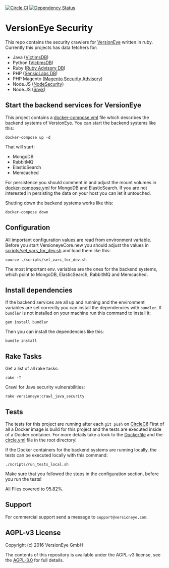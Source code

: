 [![Circle CI](https://circleci.com/gh/versioneye/versioneye-security.svg?style=svg)](https://circleci.com/gh/versioneye/versioneye-security) [![Dependency Status](https://www.versioneye.com/user/projects/5964814d6725bd004c4b52d4/badge.svg?style=flat-square)](https://www.versioneye.com/user/projects/5964814d6725bd004c4b52d4)

# VersionEye Security

This repo contains the security crawlers for [VersionEye](https://www.versioneye.com) written in ruby.
Currently this projects has data fetchers for:

 - Java ([VictimsDB](https://github.com/victims/victims-cve-db/))
 - Python ([VictimsDB](https://github.com/victims/victims-cve-db/))
 - Ruby ([Ruby Advisory DB](https://github.com/rubysec/ruby-advisory-db.git))
 - PHP ([SensioLabs DB](https://github.com/FriendsOfPHP/security-advisories.git))
 - PHP Magento ([Magento Security Advisory](https://github.com/Cotya/magento-security-advisories.git))
 - Node.JS ([NodeSecurity](https://nodesecurity.io/))
 - Node.JS ([Snyk](https://snyk.io/))

## Start the backend services for VersionEye

This project contains a [docker-compose.yml](docker-compose.yml) file which describes the backend systems
of VersionEye. You can start the backend systems like this:

```
docker-compose up -d
```

That will start:

 - MongoDB
 - RabbitMQ
 - ElasticSearch
 - Memcached

For persistence you should comment in and adjust the mount volumes in [docker-compose.yml](docker-compose.yml)
for MongoDB and ElasticSearch. If you are not interested in persisting the data on your host you can
let it untouched.

Shutting down the backend systems works like this:

```
docker-compose down
```

## Configuration

All important configuration values are read from environment variable. Before you start
VersioneyeCore.new you should adjust the values in [scripts/set_vars_for_dev.sh](scripts/set_vars_for_dev.sh)
and load them like this:

```
source ./scripts/set_vars_for_dev.sh
```

The most important env. variables are the ones for the backend systems, which point to MongoDB, ElasticSearch,
RabbitMQ and Memcached.

## Install dependencies

If the backend services are all up and running and the environment variables are set correctly
you can install the dependencies with `bundler`. If `bundler` is not installed on your machine
run this command to install it:

```
gem install bundler
```

Then you can install the dependencies like this:

```
bundle install
```

## Rake Tasks

Get a list of all rake tasks:

```
rake -T
```

Crawl for Java security vulnerabilities:

```
rake versioneye:crawl_java_security
```

## Tests

The tests for this project are running after each `git push` on [CircleCI](https://circleci.com/gh/versioneye/versioneye-security)!
First of all a Docker image is build for this project and the tests are executed inside of a Docker container.
For more details take a look to the [Dockerfile](Dockerfile) and the [circle.yml](circle.yml) file in the root directory!

If the Docker containers for the backend systems are running locally, the tests can be executed locally
with this command:

```
./scripts/run_tests_local.sh
```

Make sure that you followed the steps in the configuration section, before you run the tests!

All Files covered to 95.82%.

## Support

For commercial support send a message to `support@versioneye.com`.

## AGPL-v3 License

Copyright (c) 2016 VersionEye GmbH

The contents of this repository is available under the AGPL-v3 license, see the [AGPL-3.0](https://www.gnu.org/licenses/agpl-3.0.en.html) for full details.
